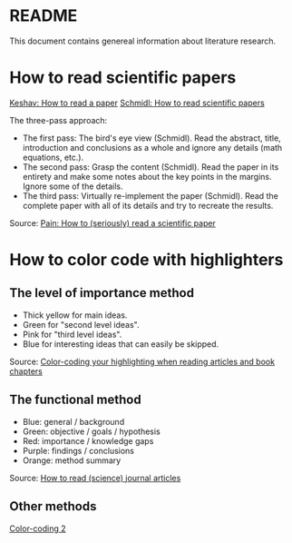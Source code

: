 # README

This document contains genereal information about literature research.

# How to read scientific papers

[Keshav: How to read a paper](https://www.albany.edu/spatial/training/3-How%20to%20read%20a%20paper.pdf)
[Schmidl: How to read scientific papers](https://towardsdatascience.com/how-to-read-scientific-papers-df3afd454179)  

The three-pass approach:  
* The first pass: The bird's eye view (Schmidl).
Read the abstract, title, introduction and conclusions as a whole and ignore any details (math equations, etc.).
* The second pass: Grasp the content (Schmidl).
Read the paper in its entirety and make some notes about the key points in the margins. Ignore some of the details.
* The third pass: Virtually re-implement the paper (Schmidl).
Read the complete paper with all of its details and try to recreate the results.  

Source: [Pain: How to (seriously) read a scientific paper](https://www.sciencemag.org/careers/2016/03/how-seriously-read-scientific-paper)  

# How to color code with highlighters

## The level of importance method
* Thick yellow for main ideas.
* Green for "second level ideas".
* Pink for "third level ideas".
* Blue for interesting ideas that can easily be skipped.  

Source: [Color-coding your highlighting when reading articles and book chapters](http://www.raulpacheco.org/2015/10/color-coding-your-highlighting-when-reading-articles-and-book-chapters/)  

## The functional method
* Blue: general / background
* Green: objective / goals / hypothesis
* Red: importance / knowledge gaps
* Purple: findings / conclusions
* Orange: method summary

Source: [How to read (science) journal articles](https://caffeinatedconfidence.com/2015/10/15/how-to-read-science-journal-articles/)

## Other methods
[Color-coding 2](https://medium.goodnotes.com/three-pitfalls-to-avoid-when-studying-with-a-highlighter-2aa345e1e6eb)
